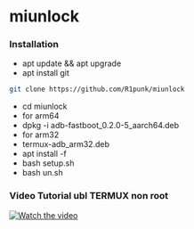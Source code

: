# miunlock
### Installation
- apt update && apt upgrade
- apt install git
```bash
git clone https://github.com/R1punk/miunlock
```
- cd miunlock
- for arm64
- dpkg -i adb-fastboot_0.2.0-5_aarch64.deb
- for arm32
- termux-adb_arm32.deb
- apt install -f
- bash setup.sh
- bash un.sh
### Video Tutorial ubl TERMUX non root
[![Watch the video](https://i.ibb.co/FxHxBN1/download.jpg)](https://www.youtube.com/watch?v=zBNvIuL4X1Y)


